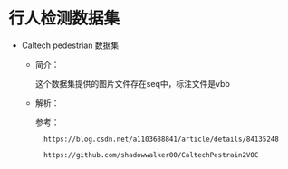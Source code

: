 # 行人检测数据集
+ Caltech pedestrian 数据集<br>
    + 简介：
    
         这个数据集提供的图片文件存在seq中，标注文件是vbb
            
    + 解析：
    
        参考：
                
            https://blog.csdn.net/a1103688841/article/details/84135248
                
            https://github.com/shadowwalker00/CaltechPestrain2VOC